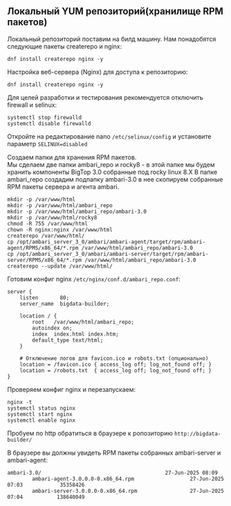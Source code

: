 ## Локальный YUM репозиторий(хранилище RPM пакетов)

Локальный репозиторий поставим на билд машину.
Нам понадобятся следующие пакеты createrepo и nginx: 

```shell
dnf install createrepo nginx -y
```

Настройка веб-сервера (Nginx) для доступа к репозиторию:

```shell
dnf install createrepo nginx -y
```

Для целей разработки и тестирования рекомендуется отключить firewall и selinux:  

```shell
systemctl stop firewalld
systemctl disable firewalld
```

Откройте на редактирование nano ```/etc/selinux/config``` и установите параметр ```SELINUX=disabled```


Создаем папки для хранения RPM пакетов.  
Мы сделаем две папки ambari_repo  и rocky8 - в этой папке мы будем хранить компоненты BigTop 3.0 собранные под rocky linux 8.X
В папке ambari_repo создадим подпапку ambari-3.0 в нее скопируем собранные RPM пакеты сервера и агента ambari.

```shell
mkdir -p /var/www/html
mkdir -p /var/www/html/ambari_repo
mkdir -p /var/www/html/ambari_repo/ambari-3.0
mkdir -p /var/www/html/rocky8
chmod -R 755 /var/www/html
chown -R nginx:nginx /var/www/html
createrepo /var/www/html/
cp /opt/ambari_server_3_0/ambari/ambari-agent/target/rpm/ambari-agent/RPMS/x86_64/*.rpm /var/www/html/ambari_repo/ambari-3.0
cp /opt/ambari_server_3_0/ambari/ambari-server/target/rpm/ambari-server/RPMS/x86_64/*.rpm /var/www/html/ambari_repo/ambari-3.0
createrepo --update /var/www/html/
```

Готовим конфиг nginx  ```/etc/nginx/conf.d/ambari_repo.conf```:

```
server {
    listen       80;
    server_name  bigdata-builder;

    location / {
        root   /var/www/html/ambari_repo;
        autoindex on;
        index  index.html index.htm;
        default_type text/html;
    }

    # Отключение логов для favicon.ico и robots.txt (опционально)
    location = /favicon.ico { access_log off; log_not_found off; }
    location = /robots.txt  { access_log off; log_not_found off; }
}

```
Проверяем конфиг nginx и перезапускаем:

```shell
nginx -t
systemctl status nginx
systemctl start nginx
systemctl enable nginx
```
Пробуем по http обратиться в браузере к ропозиторию ```http://bigdata-builder/```

В браузере вы должны увидеть RPM пакеты собранных ambari-server и ambari-agent:

```
ambari-3.0/                                        27-Jun-2025 08:09      
        ambari-agent-3.0.0.0-0.x86_64.rpm                  27-Jun-2025 07:03            35358426
        ambari-server-3.0.0.0-0.x86_64.rpm                 27-Jun-2025 07:04           138640049
```